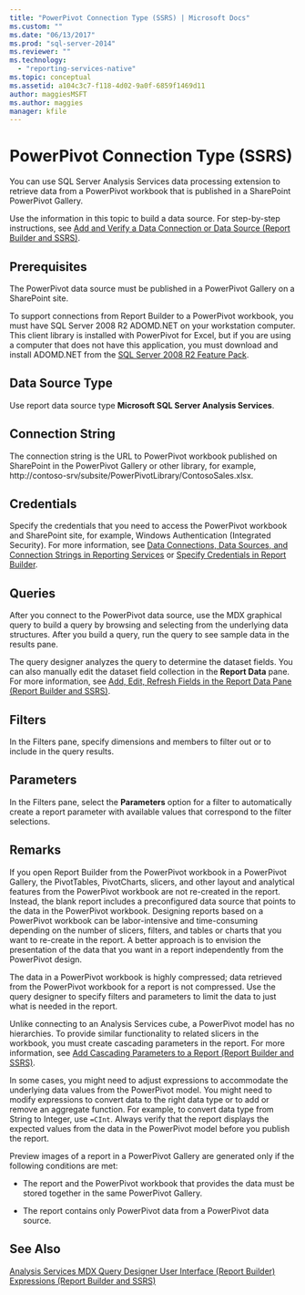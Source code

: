 ```yaml
---
title: "PowerPivot Connection Type (SSRS) | Microsoft Docs"
ms.custom: ""
ms.date: "06/13/2017"
ms.prod: "sql-server-2014"
ms.reviewer: ""
ms.technology: 
  - "reporting-services-native"
ms.topic: conceptual
ms.assetid: a104c3c7-f118-4d02-9a0f-6859f1469d11
author: maggiesMSFT
ms.author: maggies
manager: kfile
---
```

# PowerPivot Connection Type (SSRS)
  You can use SQL Server Analysis Services data processing extension to retrieve data from a PowerPivot workbook that is published in a SharePoint PowerPivot Gallery.  
  
 Use the information in this topic to build a data source. For step-by-step instructions, see [Add and Verify a Data Connection or Data Source &#40;Report Builder and SSRS&#41;](add-and-verify-a-data-connection-report-builder-and-ssrs.md).  
  
## Prerequisites  
 The PowerPivot data source must be published in a PowerPivot Gallery on a SharePoint site.  
  
 To support connections from Report Builder to a PowerPivot workbook, you must have SQL Server 2008 R2 ADOMD.NET on your workstation computer. This client library is installed with PowerPivot for Excel, but if you are using a computer that does not have this application, you must download and install ADOMD.NET from the [SQL Server 2008 R2 Feature Pack](https://go.microsoft.com/fwlink/?LinkId=192565).  
  
## Data Source Type  
 Use report data source type **Microsoft SQL Server Analysis Services**.  
  
## Connection String  
 The connection string is the URL to PowerPivot workbook published on SharePoint in the PowerPivot Gallery or other library, for example, http://contoso-srv/subsite/PowerPivotLibrary/ContosoSales.xlsx.  
  
## Credentials  
 Specify the credentials that you need to access the PowerPivot workbook and SharePoint site, for example, Windows Authentication (Integrated Security). For more information, see [Data Connections, Data Sources, and Connection Strings in Reporting Services](../data-connections-data-sources-and-connection-strings-in-reporting-services.md) or [Specify Credentials in Report Builder](../specify-credentials-in-report-builder.md).  
  
## Queries  
 After you connect to the PowerPivot data source, use the MDX graphical query to build a query by browsing and selecting from the underlying data structures. After you build a query, run the query to see sample data in the results pane.  
  
 The query designer analyzes the query to determine the dataset fields. You can also manually edit the dataset field collection in the **Report Data** pane. For more information, see [Add, Edit, Refresh Fields in the Report Data Pane &#40;Report Builder and SSRS&#41;](add-edit-refresh-fields-in-the-report-data-pane-report-builder-and-ssrs.md).  
  
## Filters  
 In the Filters pane, specify dimensions and members to filter out or to include in the query results.  
  
## Parameters  
 In the Filters pane, select the **Parameters** option for a filter to automatically create a report parameter with available values that correspond to the filter selections.  
  
## Remarks  
 If you open Report Builder from the PowerPivot workbook in a PowerPivot Gallery, the PivotTables, PivotCharts, slicers, and other layout and analytical features from the PowerPivot workbook are not re-created in the report. Instead, the blank report includes a preconfigured data source that points to the data in the PowerPivot workbook. Designing reports based on a PowerPivot workbook can be labor-intensive and time-consuming depending on the number of slicers, filters, and tables or charts that you want to re-create in the report. A better approach is to envision the presentation of the data that you want in a report independently from the PowerPivot design.  
  
 The data in a PowerPivot workbook is highly compressed; data retrieved from the PowerPivot workbook for a report is not compressed. Use the query designer to specify filters and parameters to limit the data to just what is needed in the report.  
  
 Unlike connecting to an Analysis Services cube, a PowerPivot model has no hierarchies. To provide similar functionality to related slicers in the workbook, you must create cascading parameters in the report. For more information, see [Add Cascading Parameters to a Report &#40;Report Builder and SSRS&#41;](../report-design/add-cascading-parameters-to-a-report-report-builder-and-ssrs.md).  
  
 In some cases, you might need to adjust expressions to accommodate the underlying data values from the PowerPivot model. You might need to modify expressions to convert data to the right data type or to add or remove an aggregate function. For example, to convert data type from String to Integer, use `=CInt`. Always verify that the report displays the expected values from the data in the PowerPivot model before you publish the report.  
  
 Preview images of a report in a PowerPivot Gallery are generated only if the following conditions are met:  
  
-   The report and the PowerPivot workbook that provides the data must be stored together in the same PowerPivot Gallery.  
  
-   The report contains only PowerPivot data from a PowerPivot data source.  
  
## See Also  
 [Analysis Services MDX Query Designer User Interface &#40;Report Builder&#41;](../analysis-services-mdx-query-designer-user-interface-report-builder.md)   
 [Expressions &#40;Report Builder and SSRS&#41;](../report-design/expressions-report-builder-and-ssrs.md)  
  
  
